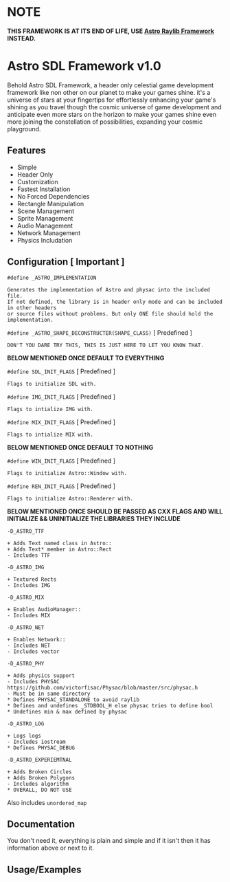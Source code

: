 # NOTE
**THIS FRAMEWORK IS AT ITS END OF LIFE, USE [Astro Raylib Framework](https://github.com/mastercuber55/Astro-Raylib-Framework) INSTEAD.**

# Astro SDL Framework v1.0

Behold Astro SDL Framework, a header only celestial game development framework like non other on our 
planet to make your games shine. it's a universe of stars at your fingertips for effortlessly enhancing 
your game's shining as you travel though the cosmic universe of game development and anticipate even 
more stars on the horizon to make your games shine even more joining the constellation of possibilities, 
expanding your cosmic playground.


## Features

+ Simple
+ Header Only
+ Customization
+ Fastest Installation
+ No Forced Dependencies
+ Rectangle Manipulation
+ Scene Management
+ Sprite Management
+ Audio Management
+ Network Management
+ Physics Includation


## Configuration [ Important ]

`#define _ASTRO_IMPLEMENTATION`		

	Generates the implementation of Astro and physac into the included file.
	If not defined, the library is in header only mode and can be included in other headers
	or source files without problems. But only ONE file should hold the implementation.	

`#define _ASTRO_SHAPE_DECONSTRUCTER(SHAPE_CLASS)` [ Predefined ]

	DON'T YOU DARE TRY THIS, THIS IS JUST HERE TO LET YOU KNOW THAT.

**BELOW MENTIONED ONCE DEFAULT TO EVERYTHING**

`#define SDL_INIT_FLAGS` [ Predefined ]

	Flags to initialize SDL with.
    
`#define IMG_INIT_FLAGS` [ Predefined ]

	Flags to intialize IMG with.
	
`#define MIX_INIT_FLAGS` [ Predefined ]

	Flags to intialize MIX with.

**BELOW MENTIONED ONCE DEFAULT TO NOTHING**

`#define WIN_INIT_FLAGS` [ Predefined ]

	Flags to initialize Astro::Window with.

`#define REN_INIT_FLAGS` [ Predefined ]

	Flags to initialize Astro::Renderer with.

**BELOW MENTIONED ONCE SHOULD BE PASSED AS CXX FLAGS AND WILL INITIALIZE && UNINITIALIZE THE LIBRARIES THEY INCLUDE**

`-D_ASTRO_TTF`

	+ Adds Text named class in Astro::
	+ Adds Text* member in Astro::Rect
	- Includes TTF 
	
`-D_ASTRO_IMG`

	+ Textured Rects
	- Includes IMG
	
`-D_ASTRO_MIX`

	+ Enables AudioManager::
	- Includes MIX
	
`-D_ASTRO_NET`

	+ Enables Network::
	- Includes NET	
	- Includes vector

`-D_ASTRO_PHY`

	+ Adds physics support
	- Includes PHYSAC https://github.com/victorfisac/Physac/blob/master/src/physac.h
	- Must be in same directory
	* Defines PHYSAC_STANDALONE to avoid raylib
	* Defines and undefines _STDBOOL_H else physac tries to define bool
	* Undefines min & max defined by physac
	
`-D_ASTRO_LOG`

	+ Logs logs
	- Includes iostream
	* Defines PHYSAC_DEBUG
	
`-D_ASTRO_EXPERIEMTNAL`

	+ Adds Broken Circles
	+ Adds Broken Polygons
	- Includes algorithm
	* OVERALL, DO NOT USE

Also includes `unordered_map`
## Documentation

You don't need it, everything is plain and simple and if it isn't then it has information above or next to it.


## Usage/Examples

```cpp

```

